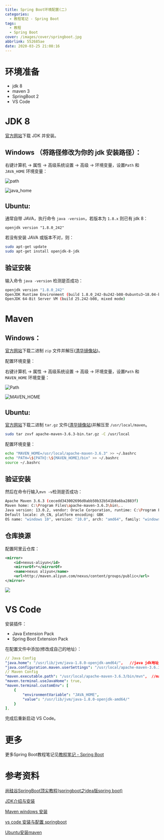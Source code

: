 ```yaml
---
title: Spring Boot环境配置(二)
categories:
  - 教程笔记 - Spring Boot
tags:
  - 教程
  - Spring Boot
cover: /images/cover/springboot.jpg
abbrlink: 552685ae
date: 2020-03-25 21:08:16
---
```




# 环境准备

- jdk 8
- maven 3
- SpringBoot 2
- VS Code

# JDK 8

[官方网站](https://www.oracle.com/java/technologies/javase/javase-jdk8-downloads.html)下载 JDK 并安装。

## Windows （将路径修改为你的 jdk 安装路径）：

右键计算机 -> 属性 -> 高级系统设置 -> 高级 -> 环境变量，设置`Path` 和 `JAVA_HOME` 环境变量：

![path](/images/Spring-Boot环境配置-二/2020-02-26-16-45-47.png)


![java_home](/images/Spring-Boot环境配置-二/2020-02-26-16-47-54.png)

## Ubuntu:

通常自带 JAVA，执行命令 `java -version`，若版本为 `1.8.x` 则已有 jdk 8：

```
openjdk version "1.8.0_242"
```

若没有安装 JAVA 或版本不对，则：

```bash
sudo apt-get update
sudo apt-get install openjdk-8-jdk
```

## 验证安装

输入命令 `java -version` 检测是否成功：

```bash
openjdk version "1.8.0_242"
OpenJDK Runtime Environment (build 1.8.0_242-8u242-b08-0ubuntu3~18.04-b08)
OpenJDK 64-Bit Server VM (build 25.242-b08, mixed mode)
```

# Maven

## Windows：

[官方网站](https://maven.apache.org/download.cgi)下载二进制 `zip` 文件并解压([清华镜像站](https://mirrors.tuna.tsinghua.edu.cn/apache/maven/maven-3/))。

配置环境变量：

右键计算机 -> 属性 -> 高级系统设置 -> 高级 -> 环境变量，设置`Path` 和 `MAVEN_HOME` 环境变量：

![Path](/images/Spring-Boot环境配置-二/2020-02-26-16-59-00.png)

![MAVEN_HOME](/images/Spring-Boot环境配置-二/2020-02-26-17-01-26.png)

## Ubuntu:

[官方网站](https://maven.apache.org/download.cgi)下载二进制 `tar.gz` 文件([清华镜像站](https://mirrors.tuna.tsinghua.edu.cn/apache/maven/maven-3/))并解压至 `/usr/local/maven`。

```bash
sudo tar zxvf apache-maven-3.6.3-bin.tar.gz -C /usr/local
```

配置环境变量：

```bash
echo "MAVEN_HOME=/usr/local/apache-maven-3.6.3" >> ~/.bashrc
echo "PATH=\${PATH}:\${MAVEN_HOME}/bin" >> ~/.bashrc
source ~/.bashrc
```

## 验证安装

然后在命令行输入`mvn -v`检测是否成功：

```bash
Apache Maven 3.6.3 (cecedd343002696d0abb50b32b541b8a6ba2883f)
Maven home: C:\Program Files\apache-maven-3.6.3\bin\..
Java version: 13.0.2, vendor: Oracle Corporation, runtime: C:\Program Files\Java\jdk-13.0.2
Default locale: zh_CN, platform encoding: GBK
OS name: "windows 10", version: "10.0", arch: "amd64", family: "windows"
```

## 仓库换源

配置阿里云仓库：

```xml
<mirror>
    <id>nexus-aliyun</id>
    <mirrorOf>*</mirrorOf>
    <name>nexus aliyun</name>
    <url>http://maven.aliyun.com/nexus/content/groups/public</url>
</mirror>
```

![](/images/Spring-Boot环境配置-二/2020-03-25-16-49-35.png)

# VS Code

安装插件：

- Java Extension Pack
- Spring Boot Extension Pack

在配置文件中添加(修改成自己的地址）：

```yaml
// Java Config
"java.home": "/usr/lib/jvm/java-1.8.0-openjdk-amd64/",   //java jdk地址
"java.configuration.maven.userSettings": "/usr/local/apache-maven-3.6.3/confsettings.xml",    //mvaen配置文件路径
// Maven Config
"maven.executable.path": "/usr/local/apache-maven-3.6.3/bin/mvn",  //maven命令执行路径
"maven.terminal.useJavaHome": true,
"maven.terminal.customEnv": [
    {
        "environmentVariable": "JAVA_HOME",
        "value": "/usr/lib/jvm/java-1.8.0-openjdk-amd64/"
    }
],
```

完成后重新启动 VS Code。

# 更多

更多Spring Boot教程笔记见[教程笔记 - Spring Boot](/categories/教程笔记-Spring-Boot/)

# 参考资料

[尚硅谷SpringBoot顶尖教程(springboot之idea版spring boot)](https://www.bilibili.com/video/av20965295)

[JDK介绍与安装](https://blog.csdn.net/shuaigexiaobo/article/details/85280084)

[Maven windows 安装](https://blog.csdn.net/qq_36160730/article/details/91579235)

[vs code 安装与配置 springboot](https://www.jianshu.com/p/ef859019603d)

[Ubuntu安装maven](https://blog.csdn.net/qq_29695701/article/details/90705181)